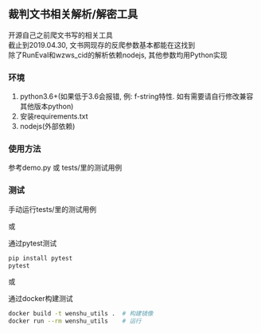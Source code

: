 ## 裁判文书相关解析/解密工具
开源自己之前爬文书写的相关工具  
截止到2019.04.30, 文书网现存的反爬参数基本都能在这找到  
除了RunEval和wzws_cid的解析依赖nodejs, 其他参数均用Python实现

### 环境
1. python3.6+(如果低于3.6会报错, 例: f-string特性. 如有需要请自行修改兼容其他版本python)
2. 安装requirements.txt
3. nodejs(外部依赖)

### 使用方法
参考demo.py 或 tests/里的测试用例 

### 测试
手动运行tests/里的测试用例

或

通过pytest测试
```bash
pip install pytest
pytest
```

或

通过docker构建测试
```bash
docker build -t wenshu_utils .  # 构建镜像
docker run --rm wenshu_utils    # 运行
```

